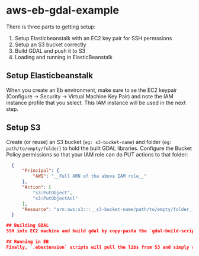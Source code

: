 # aws-eb-gdal-example

There is three parts to getting setup:
1. Setup Elasticbeanstalk with an EC2 key pair for SSH permssions
1. Setup an S3 bucket correctly
1. Build GDAL and push it to S3
1. Loading and running in ElasticBeanstalk

## Setup Elasticbeanstalk
When you create an Eb environment, make sure to se the EC2 keypair (Configure -> Security -> Virtual Machine Key Pair) and note the IAM instance profile that you select. This IAM instance will be used in the next step.

## Setup S3
Create (or reuse) an S3 bucket (`eg: s3-bucket-name`) and folder (`eg: path/to/empty/folder`) to hold the built GDAL libraries. Configure the Bucket Policy permissions so that your IAM role can do PUT actions to that folder:
```json
  {
      "Principal": {
          "AWS": "__Full ARN of the above IAM role__"
      },
      "Action": [
          "s3:PutObject",
          "s3:PutObjectAcl"
      ],
      "Resource": "arn:aws:s3:::__s3-bucket-name/path/to/empty/folder__/*"
  }

## Building GDAL
SSH into EC2 machine and build gdal by copy-pasta the `gdal-build-script.sh`. The script uses s3cmd to transfer the builds onto the S3 above.

## Running in EB
Finally, `.ebextension` scripts will pull the libs from S3 and simply run them. Use the example implementation in `.ebextensions/` folder here.

